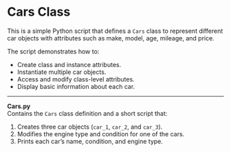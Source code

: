 # Cars Class 

This is a simple Python script that defines a `Cars` class to represent different car objects with attributes such as make, model, age, mileage, and price.

The script demonstrates how to:
- Create class and instance attributes.
- Instantiate multiple car objects.
- Access and modify class-level attributes.
- Display basic information about each car.

---


**Cars.py**  
Contains the `Cars` class definition and a short script that:
1. Creates three car objects (`car_1`, `car_2`, and `car_3`).
2. Modifies the engine type and condition for one of the cars.
3. Prints each car’s name, condition, and engine type.
